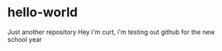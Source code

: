 # hello-world
Just another repository 
Hey i'm curt, i'm testing out github for the new school year
